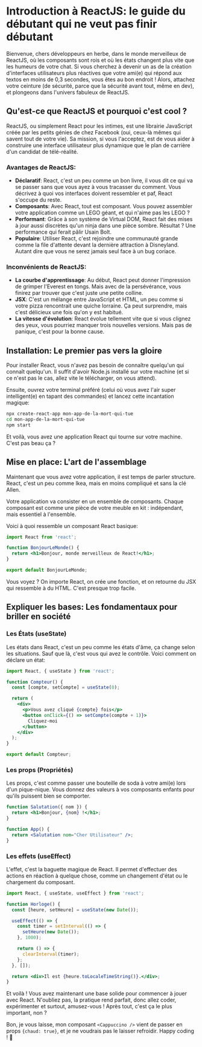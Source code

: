 # Introduction à ReactJS: le guide du débutant qui ne veut pas finir débutant

Bienvenue, chers développeurs en herbe, dans le monde merveilleux de ReactJS, où les composants sont rois et où les états changent plus vite que les humeurs de votre chat. Si vous cherchez à devenir un as de la création d'interfaces utilisateurs plus réactives que votre ami(e) qui répond aux textos en moins de 0,3 secondes, vous êtes au bon endroit ! Alors, attachez votre ceinture (de sécurité, parce que la sécurité avant tout, même en dev), et plongeons dans l'univers fabuleux de ReactJS.

## Qu'est-ce que ReactJS et pourquoi c'est cool ?

ReactJS, ou simplement React pour les intimes, est une librairie JavaScript créée par les petits génies de chez Facebook (oui, ceux-là mêmes qui savent tout de votre vie). Sa mission, si vous l'acceptez, est de vous aider à construire une interface utilisateur plus dynamique que le plan de carrière d'un candidat de télé-réalité.

### Avantages de ReactJS:

- **Déclaratif**: React, c'est un peu comme un bon livre, il vous dit ce qui va se passer sans que vous ayez à vous tracasser du comment. Vous décrivez à quoi vos interfaces doivent ressembler et paf, React s'occupe du reste.
- **Composants**: Avec React, tout est composant. Vous pouvez assembler votre application comme un LEGO géant, et qui n'aime pas les LEGO ?
- **Performant**: Grâce à son système de Virtual DOM, React fait des mises à jour aussi discrètes qu'un ninja dans une pièce sombre. Résultat ? Une performance qui ferait pâlir Usain Bolt.
- **Populaire**: Utiliser React, c'est rejoindre une communauté grande comme la file d'attente devant la dernière attraction à Disneyland. Autant dire que vous ne serez jamais seul face à un bug coriace.

### Inconvénients de ReactJS:

- **La courbe d'apprentissage**: Au début, React peut donner l'impression de grimper l'Everest en tongs. Mais avec de la persévérance, vous finirez par trouver que c'est juste une petite colline.
- **JSX**: C'est un mélange entre JavaScript et HTML, un peu comme si votre pizza rencontrait une quiche lorraine. Ça peut surprendre, mais c'est délicieux une fois qu'on y est habitué.
- **La vitesse d'évolution**: React évolue tellement vite que si vous clignez des yeux, vous pourriez manquer trois nouvelles versions. Mais pas de panique, c'est pour la bonne cause.

## Installation: Le premier pas vers la gloire

Pour installer React, vous n'avez pas besoin de connaître quelqu'un qui connaît quelqu'un. Il suffit d'avoir Node.js installé sur votre machine (et si ce n'est pas le cas, allez vite le télécharger, on vous attend).

Ensuite, ouvrez votre terminal préféré (celui où vous avez l'air super intelligent(e) en tapant des commandes) et lancez cette incantation magique:

```bash
npx create-react-app mon-app-de-la-mort-qui-tue
cd mon-app-de-la-mort-qui-tue
npm start
```

Et voilà, vous avez une application React qui tourne sur votre machine. C'est pas beau ça ?

## Mise en place: L'art de l'assemblage

Maintenant que vous avez votre application, il est temps de parler structure. React, c'est un peu comme Ikea, mais en moins compliqué et sans la clé Allen.

Votre application va consister en un ensemble de composants. Chaque composant est comme une pièce de votre meuble en kit : indépendant, mais essentiel à l'ensemble.

Voici à quoi ressemble un composant React basique:

```jsx
import React from 'react';

function BonjourLeMonde() {
  return <h1>Bonjour, monde merveilleux de React!</h1>;
}

export default BonjourLeMonde;
```

Vous voyez ? On importe React, on crée une fonction, et on retourne du JSX qui ressemble à du HTML. C'est presque trop facile.

## Expliquer les bases: Les fondamentaux pour briller en société

### Les États (useState)

Les états dans React, c'est un peu comme les états d'âme, ça change selon les situations. Sauf que là, c'est vous qui avez le contrôle. Voici comment on déclare un état:

```jsx
import React, { useState } from 'react';

function Compteur() {
  const [compte, setCompte] = useState(0);

  return (
    <div>
      <p>Vous avez cliqué {compte} fois</p>
      <button onClick={() => setCompte(compte + 1)}>
        Cliquez-moi
      </button>
    </div>
  );
}

export default Compteur;
```

### Les props (Propriétés)

Les props, c'est comme passer une bouteille de soda à votre ami(e) lors d'un pique-nique. Vous donnez des valeurs à vos composants enfants pour qu'ils puissent bien se comporter.

```jsx
function Salutation({ nom }) {
  return <h1>Bonjour, {nom} !</h1>;
}

function App() {
  return <Salutation nom="Cher Utilisateur" />;
}
```

### Les effets (useEffect)

L'effet, c'est la baguette magique de React. Il permet d'effectuer des actions en réaction à quelque chose, comme un changement d'état ou le chargement du composant.

```jsx
import React, { useState, useEffect } from 'react';

function Horloge() {
  const [heure, setHeure] = useState(new Date());

  useEffect(() => {
    const timer = setInterval(() => {
      setHeure(new Date());
    }, 1000);

    return () => {
      clearInterval(timer);
    };
  }, []);

  return <div>Il est {heure.toLocaleTimeString()}.</div>;
}
```

Et voilà ! Vous avez maintenant une base solide pour commencer à jouer avec React. N'oubliez pas, la pratique rend parfait, donc allez coder, expérimenter et surtout, amusez-vous ! Après tout, c'est ça le plus important, non ?

Bon, je vous laisse, mon composant `<Cappuccino />` vient de passer en props `{chaud: true}`, et je ne voudrais pas le laisser refroidir. Happy coding ! 🚀